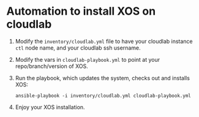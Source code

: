 # Automation to install XOS on cloudlab

1. Modify the `inventory/cloudlab.yml` file to have your cloudlab instance `ctl` node name, and your cloudlab ssh username.

2. Modify the vars in `cloudlab-playbook.yml` to point at your repo/branch/version of XOS.

3. Run the playbook, which updates the system, checks out and installs XOS:

    `ansible-playbook -i inventory/cloudlab.yml cloudlab-playbook.yml`

4. Enjoy your XOS installation.

